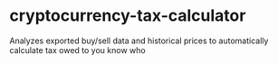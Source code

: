 # cryptocurrency-tax-calculator
Analyzes exported buy/sell data and historical prices to automatically calculate tax owed to you know who
